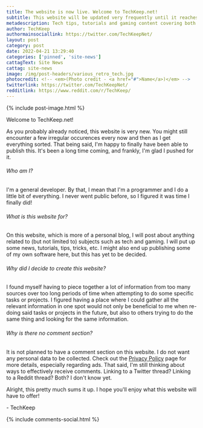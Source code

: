 ```yaml
---
title: The website is now live. Welcome to TechKeep.net!
subtitle: This website will be updated very frequently until it reaches a stable state. More details below.
metadescription: Tech tips, tutorials and gaming content covering both new and old devices on all platforms, curated by a dev.
author: TechKeep
authormainsociallink: https://twitter.com/TechKeepNet/
layout: post
category: post
date: 2022-04-21 13:29:40
categories: ['pinned', 'site-news']
cattagText: Site News
cattag: site-news
image: /img/post-headers/various_retro_tech.jpg
photocredit: <!-- <em>(Photo credit - <a href="#">Name</a>)</em> -->
twitterlink: https://twitter.com/TechKeepNet/
redditlink: https://www.reddit.com/r/TechKeep/
---
```


{% include post-image.html %}

<p>Welcome to TechKeep.net!</p>

<p>As you probably already noticed, this website is very new. You might still encounter a few irregular occurences every now and then as I get everything sorted. That being said, I'm happy to finally have been able to publish this. It's been a long time coming, and frankly, I'm glad I pushed for it.</p>

<h6>Who am I?</h6>
<p>I'm a general developer. By that, I mean that I'm a programmer and I do a little bit of everything. I never went public before, so I figured it was time I finally did!</p>

<h6>What is this website for?</h6>
<p>On this website, which is more of a personal blog, I will post about anything related to (but not limited to) subjects such as tech and gaming. I will put up some news, tutorials, tips, tricks, etc. I might also end up publishing some of my own software here, but this has yet to be decided.</p>

<h6>Why did I decide to create this website?</h6>
<p>I found myself having to piece together a lot of information from too many sources over too long periods of time when attempting to do some specific tasks or projects. I figured having a place where I could gather all the relevant information in one spot would not only be beneficial to me when re-doing said tasks or projects in the future, but also to others trying to do the same thing and looking for the same information.</p>

<h6>Why is there no comment section?</h6>
<p>It is not planned to have a comment section on this website. I do not want any personal data to be collected. Check out the <a href="/privacy-policy/">Privacy Policy</a> page for more details, especially regarding ads. That said, I'm still thinking about ways to effectively receive comments. Linking to a Twitter thread? Linking to a Reddit thread? Both? I don't know yet.</p>

<p>Alright, this pretty much sums it up. I hope you'll enjoy what this website will have to offer!</p>

<p>- TechKeep</p>

{% include comments-social.html %}